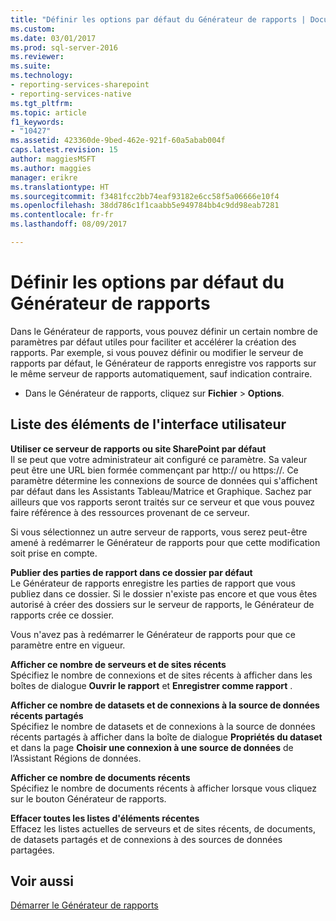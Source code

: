 ```yaml
---
title: "Définir les options par défaut du Générateur de rapports | Documents Microsoft"
ms.custom: 
ms.date: 03/01/2017
ms.prod: sql-server-2016
ms.reviewer: 
ms.suite: 
ms.technology:
- reporting-services-sharepoint
- reporting-services-native
ms.tgt_pltfrm: 
ms.topic: article
f1_keywords:
- "10427"
ms.assetid: 423360de-9bed-462e-921f-60a5abab004f
caps.latest.revision: 15
author: maggiesMSFT
ms.author: maggies
manager: erikre
ms.translationtype: HT
ms.sourcegitcommit: f3481fcc2bb74eaf93182e6cc58f5a06666e10f4
ms.openlocfilehash: 38dd786c1f1caabb5e949784bb4c9dd98eab7281
ms.contentlocale: fr-fr
ms.lasthandoff: 08/09/2017

---
```

# <a name="set-default-options-for-report-builder"></a>Définir les options par défaut du Générateur de rapports
  Dans le Générateur de rapports, vous pouvez définir un certain nombre de paramètres par défaut utiles pour faciliter et accélérer la création des rapports.  Par exemple, si vous pouvez définir ou modifier le serveur de rapports par défaut, le Générateur de rapports enregistre vos rapports sur le même serveur de rapports automatiquement, sauf indication contraire.  
  
-   Dans le Générateur de rapports, cliquez sur **Fichier** > **Options**.  
  
## <a name="uielement-list"></a>Liste des éléments de l'interface utilisateur  
 **Utiliser ce serveur de rapports ou site SharePoint par défaut**  
 Il se peut que votre administrateur ait configuré ce paramètre. Sa valeur peut être une URL bien formée commençant par http:// ou https://. Ce paramètre détermine les connexions de source de données qui s'affichent par défaut dans les Assistants Tableau/Matrice et Graphique. Sachez par ailleurs que vos rapports seront traités sur ce serveur et que vous pouvez faire référence à des ressources provenant de ce serveur.  
  
 Si vous sélectionnez un autre serveur de rapports, vous serez peut-être amené à redémarrer le Générateur de rapports pour que cette modification soit prise en compte.  
  
 **Publier des parties de rapport dans ce dossier par défaut**  
 Le Générateur de rapports enregistre les parties de rapport que vous publiez dans ce dossier. Si le dossier n'existe pas encore et que vous êtes autorisé à créer des dossiers sur le serveur de rapports, le Générateur de rapports crée ce dossier.  
  
 Vous n'avez pas à redémarrer le Générateur de rapports pour que ce paramètre entre en vigueur.  
  
 **Afficher ce nombre de serveurs et de sites récents**  
 Spécifiez le nombre de connexions et de sites récents à afficher dans les boîtes de dialogue **Ouvrir le rapport** et **Enregistrer comme rapport** .  
  
 **Afficher ce nombre de datasets et de connexions à la source de données récents partagés**  
 Spécifiez le nombre de datasets et de connexions à la source de données récents partagés à afficher dans la boîte de dialogue **Propriétés du dataset** et dans la page **Choisir une connexion à une source de données** de l’Assistant Régions de données.  
  
 **Afficher ce nombre de documents récents**  
 Spécifiez le nombre de documents récents à afficher lorsque vous cliquez sur le bouton Générateur de rapports.  
  
 **Effacer toutes les listes d'éléments récentes**  
 Effacez les listes actuelles de serveurs et de sites récents, de documents, de datasets partagés et de connexions à des sources de données partagées.  
  
## <a name="see-also"></a>Voir aussi  
 [Démarrer le Générateur de rapports](../../reporting-services/report-builder/start-report-builder.md)  
  
  
